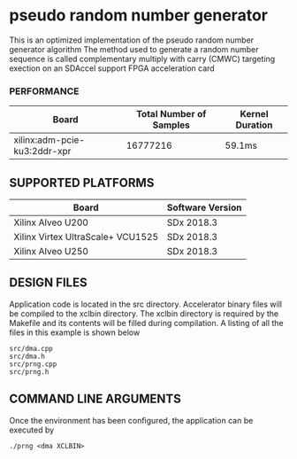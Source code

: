 pseudo random number generator
======================

This is an optimized implementation of the pseudo random number generator algorithm
The method used to generate a random number sequence is called complementary multiply with carry (CMWC)
targeting exection on an SDAccel support FPGA acceleration card

### PERFORMANCE
Board|Total Number of Samples|Kernel Duration
-----|-----|-----
xilinx:adm-pcie-ku3:2ddr-xpr|16777216|59.1ms
## SUPPORTED PLATFORMS
Board | Software Version
------|-----------------
Xilinx Alveo U200|SDx 2018.3
Xilinx Virtex UltraScale+ VCU1525|SDx 2018.3
Xilinx Alveo U250|SDx 2018.3


##  DESIGN FILES
Application code is located in the src directory. Accelerator binary files will be compiled to the xclbin directory. The xclbin directory is required by the Makefile and its contents will be filled during compilation. A listing of all the files in this example is shown below

```
src/dma.cpp
src/dma.h
src/prng.cpp
src/prng.h
```

##  COMMAND LINE ARGUMENTS
Once the environment has been configured, the application can be executed by
```
./prng <dma XCLBIN>
```

